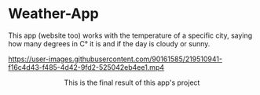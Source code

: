 # Weather-App
This app (website too) works with the temperature of a specific city, saying how many degrees in C° it is and if the day is cloudy or sunny.




https://user-images.githubusercontent.com/90161585/219510941-f16c4d43-f485-4d42-9fd2-525042eb4ee1.mp4


<div align="center">
  <p>This is the final result of this app's project</p>
</div>






